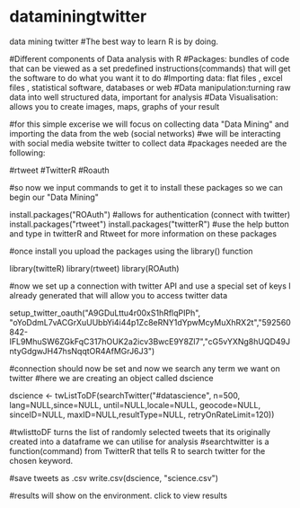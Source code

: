 # dataminingtwitter
data mining twitter
#The best way to learn R is by doing.

#Different components of Data analysis with R 
#Packages: bundles of code that can be viewed as a set predefined instructions(commands) that will get the software to do what you want it to do
#Importing data: flat files , excel files , statistical software, databases or web
#Data manipulation:turning raw data into well structured data, important for analysis
#Data Visualisation: allows you to create images, maps, graphs of your result


#for this simple excerise we will focus on collecting data "Data Mining" and importing the data from the web (social networks)
#we will be interacting with social media website twitter to collect data 
#packages needed are the following:

#rtweet
#TwitterR
#Roauth

#so now we input commands to get it to install these packages so we can begin our "Data Mining"

install.packages("ROAuth")  #allows for authentication (connect with twitter)
install.packages("rtweet")
install.packages("twitterR")   #use the help button and type in twitterR and Rtweet for more information on these packages

#once install you upload the packages using the library() function

library(twitteR)
library(rtweet)
library(ROAuth)

#now we set up a connection with twitter API and use a special set of keys I already generated that will allow you to access twitter data

setup_twitter_oauth("A9GDuLttu4r00xS1hRflqPIPh", "oYoDdmL7vACGrXuUUbbYi4i44p1Zc8eRNY1dYpwMcyMuXhRX2t","592560842-IFL9MhuSW6ZGkFqC317hOUK2a2icv3BwcE9Y8Zl7","cG5vYXNg8hUQD49JntyGdgwJH47hsNqqtOR4AfMGrJ6J3")

#connection should now be set and now we search any term we want on twitter
#here we are creating an object called dscience

dscience <- twListToDF(searchTwitter("#datascience", n=500, lang=NULL,since=NULL, until=NULL,locale=NULL, geocode=NULL, sinceID=NULL, maxID=NULL,resultType=NULL, retryOnRateLimit=120))

#twlisttoDF turns the list of randomly selected tweets that its originally created into a dataframe we can utilise for analysis
#searchtwitter is a function(command) from TwitterR that tells R to search twitter for the chosen keyword.

#save tweets as .csv
write.csv(dscience, "science.csv") 

#results will show on the environment. click to view results

